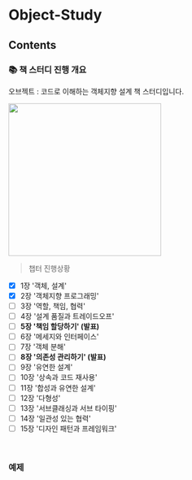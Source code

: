 # Object-Study

## Contents

### 📚 책 스터디 진행 개요

오브젝트 : 코드로 이해하는 객체지향 설계 책 스터디입니다. 

<image src="./image/object.png" width="300" />

<br />

> 챕터 진행상황 

- [x] 1장 '객체, 설계' 
- [x] 2장 '객체지향 프로그래밍' 
- [ ] 3장 '역할, 책임, 협력' 
- [ ] 4장 '설계 품질과 트레이드오프' 
- [ ] **5장 '책임 할당하기' (발표)**
- [ ] 6장 '메세지와 인터페이스' 
- [ ] 7장 '객체 분해' 
- [ ] **8장 '의존성 관리하기' (발표)**
- [ ] 9장 '유연한 설계' 
- [ ] 10장 '상속과 코드 재사용'
- [ ] 11장 '합성과 유연한 설계' 
- [ ] 12장 '다형성' 
- [ ] 13장 '서브클래싱과 서브 타이핑' 
- [ ] 14장 '일관성 있는 협력'
- [ ] 15장 '디자인 패턴과 프레임워크' 

<br />

### 예제 

